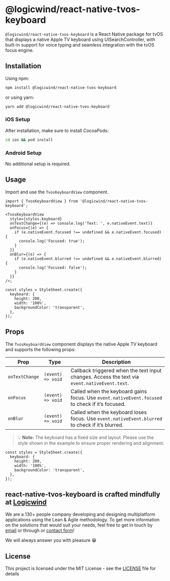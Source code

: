 # @logicwind/react-native-tvos-keyboard

`@logicwind/react-native-tvos-keyboard` is a React Native package for tvOS that displays a native Apple TV keyboard using UISearchController, with built-in support for voice typing and seamless integration with the tvOS focus engine.

## Installation

Using npm:

```sh md title="Terminal"
npm install @logicwind/react-native-tvos-keyboard
```

or using yarn:

```sh md title="Terminal"
yarn add @logicwind/react-native-tvos-keyboard
```

### iOS Setup

After installation, make sure to install CocoaPods:

```sh md title="Terminal"
cd ios && pod install
```

### Android Setup

No additional setup is required.

## Usage

Import and use the `TvosKeyboardView` component.

```tsx md title="App.tsx"
import { TvosKeyboardView } from '@logicwind/react-native-tvos-keyboard';

<TvosKeyboardView
  style={styles.keyboard}
  onTextChange={(e) => console.log('Text: ', e.nativeEvent.text)}
  onFocus={(e) => {
    if (e.nativeEvent.focused !== undefined && e.nativeEvent.focused) {
      console.log('Focused: true');
    }
  }}
  onBlur={(e) => {
    if (e.nativeEvent.blurred !== undefined && e.nativeEvent.blurred) {
      console.log('Focused: false');
    }
  }}
/>;

const styles = StyleSheet.create({
  keyboard: {
    height: 200,
    width: '100%',
    backgroundColor: 'transparent',
  },
});
```

## Props

The `TvosKeyboardView` component displays the native Apple TV keyboard and supports the following props:

| Prop           | Type              | Description                                                                                     |
| -------------- | ----------------- | ----------------------------------------------------------------------------------------------- |
| `onTextChange` | `(event) => void` | Callback triggered when the text input changes. Access the text via `event.nativeEvent.text`.   |
| `onFocus`      | `(event) => void` | Called when the keyboard gains focus. Use `event.nativeEvent.focused` to check if it’s focused. |
| `onBlur`       | `(event) => void` | Called when the keyboard loses focus. Use `event.nativeEvent.blurred` to check if it’s blurred. |

> 💡 **Note:** The keyboard has a fixed size and layout. Please use the style shown in the example to ensure proper rendering and alignment.

```tsx md title="App.tsx"
const styles = StyleSheet.create({
  keyboard: {
    height: 200,
    width: '100%',
    backgroundColor: 'transparent',
  },
});
```

## react-native-tvos-keyboard is crafted mindfully at [Logicwind](https://www.logicwind.com?utm_source=github&utm_medium=github.com-logicwind&utm_campaign=react-native-tvos-keyboard)

We are a 130+ people company developing and designing multiplatform applications using the Lean & Agile methodology. To get more information on the solutions that would suit your needs, feel free to get in touch by [email](mailto:sales@logicwind.com) or through or [contact form](https://www.logicwind.com/contact-us?utm_source=github&utm_medium=github.com-logicwind&utm_campaign=react-native-tvos-keyboard)!

We will always answer you with pleasure 😁

## License

This project is licensed under the MIT License - see the [LICENSE](LICENSE) file for details
